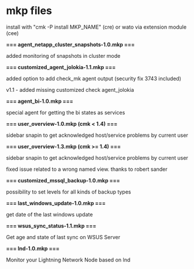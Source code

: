 # mkp files

install with "cmk -P install MKP_NAME" (cre) or
wato via extension module (cee)

**=== agent_netapp_cluster_snapshots-1.0.mkp ===**

added monitoring of snapshots in cluster mode

**=== customized_agent_jolokia-1.1.mkp ===**

added option to add check_mk agent output
(security fix 3743 included)

v1.1 - added missing customized check agent_jolokia

**=== agent_bi-1.0.mkp ===**

special agent for getting the bi states as services

**=== user_overview-1.0.mkp (cmk < 1.4) ===**

sidebar snapin to get acknowledged host/service problems by current user

**=== user_overview-1.3.mkp (cmk >= 1.4) ===**

sidebar snapin to get acknowledged host/service problems by current user

fixed issue related to a wrong named view. thanks to robert sander

**=== customized_mssql_backup-1.0.mkp ===**

possibility to set levels for all kinds of backup types

**=== last_windows_update-1.0.mkp ===**

get date of the last windows update

**=== wsus_sync_status-1.1.mkp ===**

Get age and state of last sync on WSUS Server

**=== lnd-1.0.mkp ===**

Monitor your Lightning Network Node based on lnd
